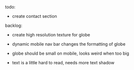 todo:
- create contact section

backlog:
- create high resolution texture for globe

- dynamic mobile nav bar changes the formatting of globe

- globe should be small on mobile, looks weird when too big

- text is a little hard to read, needs more text shadow
